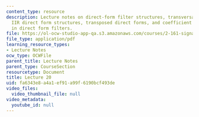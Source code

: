 ```yaml
---
content_type: resource
description: Lecture notes on direct-form filter structures, transversal FIR structure,
  IIR direct form structures, transposed direct forms, and coefficient sensitivity
  in direct form filters.
file: https://ol-ocw-studio-app-qa.s3.amazonaws.com/courses/2-161-signal-processing-continuous-and-discrete-fall-2008/fa6343e8a4a1ef91a99f6190bcf493de_lecture_20.pdf
file_type: application/pdf
learning_resource_types:
- Lecture Notes
ocw_type: OCWFile
parent_title: Lecture Notes
parent_type: CourseSection
resourcetype: Document
title: Lecture 20
uid: fa6343e8-a4a1-ef91-a99f-6190bcf493de
video_files:
  video_thumbnail_file: null
video_metadata:
  youtube_id: null
---
```

